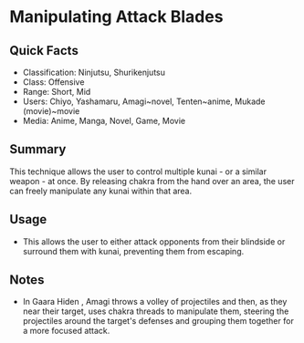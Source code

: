 # Manipulating Attack Blades

## Quick Facts
- Classification: Ninjutsu, Shurikenjutsu
- Class: Offensive
- Range: Short, Mid
- Users: Chiyo, Yashamaru, Amagi~novel, Tenten~anime, Mukade (movie)~movie
- Media: Anime, Manga, Novel, Game, Movie

## Summary
This technique allows the user to control multiple kunai - or a similar weapon - at once. By releasing chakra from the hand over an area, the user can freely manipulate any kunai within that area.

## Usage
- This allows the user to either attack opponents from their blindside or surround them with kunai, preventing them from escaping.

## Notes
- In Gaara Hiden , Amagi throws a volley of projectiles and then, as they near their target, uses chakra threads to manipulate them, steering the projectiles around the target's defenses and grouping them together for a more focused attack.
